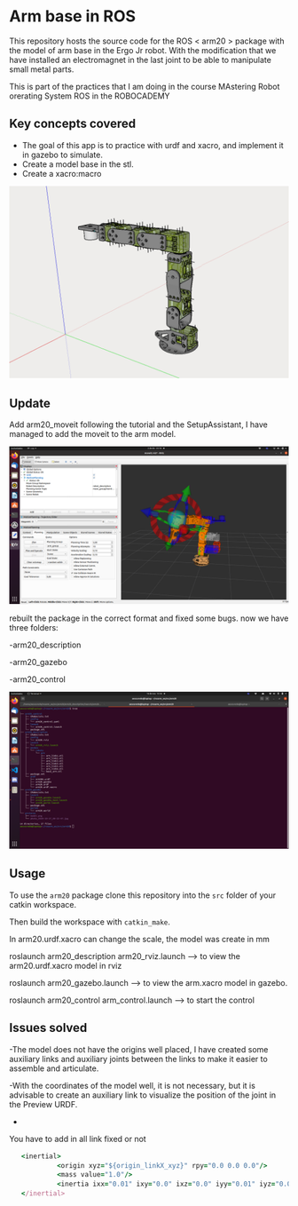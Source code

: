 # Arm base in ROS #

This repository hosts the source code for the ROS < arm20 > package with the model of arm base in the Ergo Jr robot. With the modification that we have installed an electromagnet in the last joint to be able to manipulate small metal parts.

This is part of the practices that I am doing in the course MAstering Robot orerating System ROS in the ROBOCADEMY


## Key concepts covered ##
- The goal of this app is to practice with urdf and xacro, and implement it in gazebo to simulate.
- Create a model base in the stl.
- Create a xacro:macro


![image info](./arm20/pictures/model.png)

## Update ##

Add arm20_moveit following the tutorial and the SetupAssistant, I have managed to add the moveit to the arm model.

![image info](./arm20/pictures/moveit_arm.png)


rebuilt the package in the correct format and fixed some bugs. now we have three folders:

-arm20_description

-arm20_gazebo

-arm20_control

![image info](./arm20/pictures/tree.png)


## Usage ## 


To use the `arm20` package clone this repository into the `src` folder of your catkin workspace.

Then build the workspace with `catkin_make`.


In arm20.urdf.xacro can change the scale, the model was create in mm



roslaunch arm20_description arm20_rviz.launch --> to view the arm20.urdf.xacro model in rviz

roslaunch arm20_gazebo.launch   --> to view the arm.xacro model in gazebo.

roslaunch arm20_control arm_control.launch --> to start the control 

## Issues solved ##

-The model does not have the origins well placed, I have created some auxiliary links and auxiliary joints between the links to make it easier to assemble and articulate.

-With the coordinates of the model well, it is not necessary, but it is advisable to create an auxiliary link to visualize the position of the joint in the Preview URDF. 

- 
You have to add in all link fixed or not 
```ruby
   <inertial>
            <origin xyz="${origin_linkX_xyz}" rpy="0.0 0.0 0.0"/>
            <mass value="1.0"/>
            <inertia ixx="0.01" ixy="0.0" ixz="0.0" iyy="0.01" iyz="0.0" izz="0.01"/>
   </inertial>
 ```  
        





